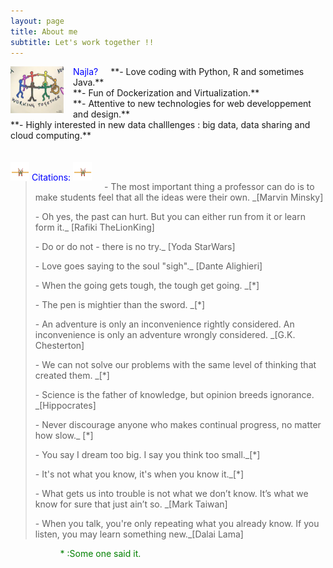 ```yaml
---
layout: page
title: About me
subtitle: Let's work together !!
---
```

<section style="color:blue;float:left;padding-right:15px;">
<img src="img/workingtogether_EU-COMPAIGN.png" style="width:85px;height:75px;">
</section>

<section style="color:blue;float:left;padding-right:20px;">
Najla?
</section>
<section>
**- Love coding with Python, R and sometimes Java.** <br>
**- Fun of Dockerization and Virtualization.** <br>
**- Attentive to new technologies for web developpement and design.** <br>
**- Highly interested in new data challlenges : big data, data sharing and cloud computing.** <br>
</section>

<br>
<br>

<section style="color:blue;float:left;padding-right:20px;">
<img src="img/citations.png" style="width:30px;height:30px;">
 Citations:
<img src="img/citations.png" style="width:30px;height:30px;">
</section>
<br>
<blockquote>
<citation> - The most important thing a professor can do is to make students feel that all the ideas were their own. _[Marvin Minsky]</citation><br> 

<citation> - Oh yes, the past can hurt. But you can either run from it or learn form it._ [Rafiki TheLionKing]</citation><br>

<citation> - Do or do not - there is no try._ [Yoda StarWars]</citation><br>

<citation> - Love goes saying to the soul "sigh"._ [Dante Alighieri]</citation><br>

<citation> - When the going gets tough, the tough get going. _[*]</citation><br>   

<citation> - The pen is mightier than the sword. _[*]</citation><br>   

<citation> - An adventure is only an inconvenience rightly considered. An inconvenience is only an adventure wrongly considered. _[G.K. Chesterton]</citation><br>  

<citation> - We can not solve our problems with the same level of thinking that created them. _[*]</citation><br>
     
<citation> - Science is the father of knowledge, but opinion breeds ignorance. _[Hippocrates]</citation><br>         

<citation> - Never discourage anyone who makes continual progress, no matter how slow._ [*]</citation><br>

<citation> - You say I dream too big. I say you think too small._[*]</citation><br>

<citation> - It's not what you know, it's when you know it._[*]</citation><br>

<citation> - What gets us into trouble is not what we don’t know. It’s what we know for sure that just ain’t so. _[Mark Taiwan]</citation><br>

<citation> - When you talk, you're only repeating what you already know. If you listen, you may learn something new._[Dalai Lama]</citation><br>

<blockquote>
<section style="color:green;float:left;padding-right:20px;tiny;">
* :Some one said it.
</section>